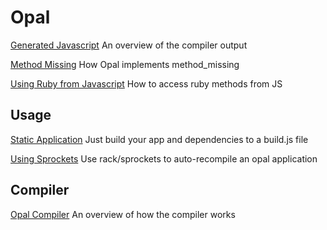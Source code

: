 # Opal

[Generated Javascript](/docs/generated_javascript) An overview of the compiler output

[Method Missing](/docs/method_missing) How Opal implements method_missing

[Using Ruby from Javascript](/docs/using_ruby_from_javascript) How to access ruby methods from JS

## Usage

[Static Application](/docs/static_applications) Just build your app and dependencies to a build.js file

[Using Sprockets](/docs/using_sprockets) Use rack/sprockets to auto-recompile an opal application

## Compiler

[Opal Compiler](/docs/compiler) An overview of how the compiler works
